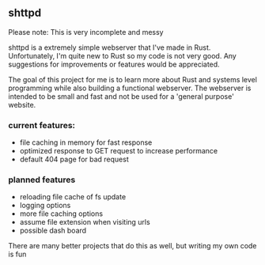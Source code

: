 ## shttpd

Please note: This is very incomplete and messy

shttpd is a extremely simple webserver that I've made in Rust. 
Unfortunately, I'm quite new to Rust so my code is not very good. 
Any suggestions for improvements or features would be appreciated.

The goal of this project for me is to learn more about Rust and systems level programming while also building a functional webserver. The webserver is intended to be small and fast and not be used for a 'general purpose' website.

### current features:
* file caching in memory for fast response
* optimized response to GET request to increase performance
* default 404 page for bad request

### planned features
* reloading file cache of fs update
* logging options
* more file caching options
* assume file extension when visiting urls
* possible dash board

There are many better projects that do this as well, but writing my own code is fun

